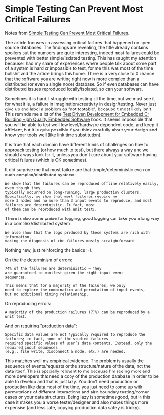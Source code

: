 # Simple Testing Can Prevent Most Critical Failures

Notes from [Simple Testing Can Prevent Most Critical Failures](https://www.usenix.org/system/files/conference/osdi14/osdi14-paper-yuan.pdf).

The article focuses on assessing critical failures that happened on open source databases.
The findings are revealing, the title already contains spoilers but the numbers are quite interesting,
indeed most failures could be prevented with better simple/isolated testing.
This has caught my attention because I had my share of experiences where people talk about some
part of a system is hard or impossible to test, for me this was most of the time bullshit and the
article brings this home. There is a very close to 0 chance that the software you are writing right
now is more complex than a distributed (or even a single node) database. So if even databases can
have distributed issues reproduced locally/isolated, so can your software.

Sometimes it is hard, I struggle with testing all the time, but we must see it for what it is, a failure
in imagination/creativity in design/testing. Never just give up and label a problem as "not testable",
because it most likely isn't. This reminds me a lot of the
[Test Driven Development for Embedded C: Building High Quality Embedded Software](https://pragprog.com/titles/jgade/test-driven-development-for-embedded-c/) book.
It seems impossible that you will be able to test well low level/hardware dependent code, and keep it efficient, but it is quite possible
if you think carefully about your design and know your tools well (like link time substitution).

It is true that each domain have different kinds of challenges on how to approach testing (or how much to test), but
there always a way and we should always look for it, unless you don't care about your software having critical failures (which is OK sometimes).

It did surprise me that most failure are that simple/deterministic even on such complex/distributed systems:

```
We show that the failures can be reproduced offline relatively easily, even though they
typically occurred on long-running, large production clusters. Specifically, we show that most failures require no
more 3 nodes and no more than 3 input events to reproduce, and most failures are deterministic. In fact, most
of them can be reproduced with unit tests.
```

There is also some praise for logging, good logging can take you a long way in a complex/distributed system:

```
We also show that the logs produced by these systems are rich with information,
making the diagnosis of the failures mostly straightforward
```

Nothing new, just reinforcing the basics :-).

On the the determinism of errors:

```
74% of the failures are deterministic — they
are guaranteed to manifest given the right input event
sequences. 

This means that for a majority of the failures, we only
need to explore the combination and permutation of input events,
but no additional timing relationship.
```

On reproducing errors:

```
A majority of the production failures (77%) can be reproduced by a unit test.
```

And on requiring "production data":

```
Specific data values are not typically required to reproduce the failures; in fact, none of the studied failures
required specific values of user’s data contents. Instead, only the required input sequences
(e.g., file write, disconnect a node, etc.) are needed.
```

This matches well my empirical evidence. The problem is usually the sequence of events/requests or the structure/nature of the
data, not the data itself. This is specially relevant to me because I'm seeing more and more developers that need a copy
of the production database in order to be able to develop and that is just lazy. You don't need production or production like
data most of the time, you just need to come up with permutations of different interactions and also boundary testing/corner
cases on your data structures. Being lazy is sometimes good, but in this case it makes you a worse tester/designer and also
makes things more expensive (and less safe, copying production data safely is tricky).
